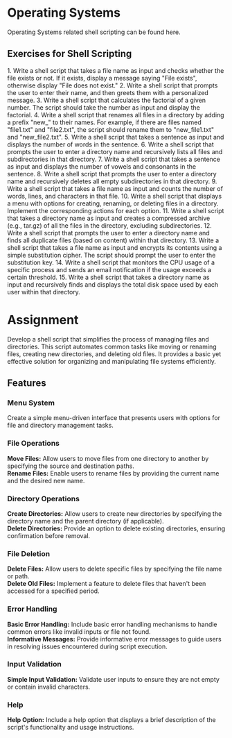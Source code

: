 # Operating Systems
 Operating Systems related shell scripting can be found here.
 
 
<h2><b>Exercises for Shell Scripting</b></h2>
1. Write a shell script that takes a file name as input and checks whether the file exists or not. If it exists, display a message saying "File exists", otherwise display "File does not exist."
2. Write a shell script that prompts the user to enter their name, and then greets them with a personalized message.
3. Write a shell script that calculates the factorial of a given number. The script should take the number as input and display the factorial.
4. Write a shell script that renames all files in a directory by adding a prefix "new_" to their names. For example, if there are files named "file1.txt" and "file2.txt", the script should rename them to "new_file1.txt" and "new_file2.txt".
5. Write a shell script that takes a sentence as input and displays the number of words in the sentence.
6. Write a shell script that prompts the user to enter a directory name and recursively lists all files and subdirectories in that directory.
7. Write a shell script that takes a sentence as input and displays the number of vowels and consonants in the sentence.
8. Write a shell script that prompts the user to enter a directory name and recursively deletes all empty subdirectories in that directory.
9. Write a shell script that takes a file name as input and counts the number of words, lines, and characters in that file.
10. Write a shell script that displays a menu with options for creating, renaming, or deleting files in a directory. Implement the corresponding actions for each option.
11. Write a shell script that takes a directory name as input and creates a compressed archive (e.g., tar.gz) of all the files in the directory, excluding subdirectories.
12. Write a shell script that prompts the user to enter a directory name and finds all duplicate files (based on content) within that directory.
13. Write a shell script that takes a file name as input and encrypts its contents using a simple substitution cipher. The script should prompt the user to enter the substitution key.
14. Write a shell script that monitors the CPU usage of a specific process and sends an email notification if the usage exceeds a certain threshold.
15. Write a shell script that takes a directory name as input and recursively finds and displays the total disk space used by each user within that directory.

<h1><b>Assignment</b></h1>
Develop a shell script that simplifies the process of managing files and directories. This script automates common tasks like moving or renaming files, creating new directories, and deleting old files. It provides a basic yet effective solution for organizing and manipulating file systems efficiently.

<h2><b>Features</b></h2>

<h3>Menu System</h3>
Create a simple menu-driven interface that presents users with options for file and directory management tasks.

<h3>File Operations</h3>
<b>Move Files:</b>
Allow users to move files from one directory to another by specifying the source and destination paths.<br>
<b>Rename Files:</b>
Enable users to rename files by providing the current name and the desired new name.

<h3>Directory Operations</h3>
<b>Create Directories:</b>
Allow users to create new directories by specifying the directory name and the parent directory (if applicable).<br>
<b>Delete Directories:</b>
Provide an option to delete existing directories, ensuring confirmation before removal.

<h3>File Deletion</h3>
<b>Delete Files:</b>
Allow users to delete specific files by specifying the file name or path.<br>
<b>Delete Old Files:</b>
Implement a feature to delete files that haven't been accessed for a specified period.

<h3>Error Handling</h3>
<b>Basic Error Handling:</b>
Include basic error handling mechanisms to handle common errors like invalid inputs or file not found.<br>
<b>Informative Messages:</b>
Provide informative error messages to guide users in resolving issues encountered during script execution.

<h3>Input Validation</h3>
<b>Simple Input Validation:</b>
Validate user inputs to ensure they are not empty or contain invalid characters.

<h3>Help</h3>
<b>Help Option:</b>
Include a help option that displays a brief description of the script's functionality and usage instructions.
